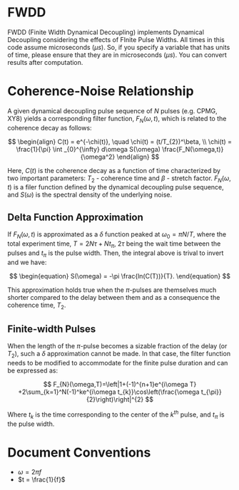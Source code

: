 # FWDD
FWDD (Finite Width Dynamical Decoupling) implements Dynamical Decoupling considering the effects of FInite Pulse Widths. All times in this code assume microseconds $(\mu s)$. So, if you specify a variable that has units of time, please ensure that they are in microseconds $(\mu s)$. You can convert results after computation.

# Coherence-Noise Relationship

A given dynamical decoupling pulse sequence of $N$ pulses (e.g. CPMG, XY8) yields a corresponding filter function, $F_N(\omega, t)$, which is related to the coherence decay as follows:

$$
\begin{align}
C(t) = e^{-\chi(t)}, \quad \chi(t) = (t/T_{2})^\beta, \\
\chi(t) = \frac{1}{\pi} \int _{0}^{\infty} d\omega S(\omega) \frac{F_N(\omega,t)}{\omega^2}
\end{align}
$$

Here, $C(t)$ is the coherence decay as a function of time characterized by two important parameters: $T_2$ - coherence time and $\beta$ - stretch factor. $F_N(\omega,t)$ is a filer function defined by the dynamical decoupling pulse sequence, and $S(\omega)$ is the spectral density of the underlying noise. 

## Delta Function Approximation

If $F_N(\omega,t)$ is approximated as a $\delta$ function peaked at $\omega_0 =\pi N/T$, where the total experiment time, $T=2N\tau+Nt_{\pi}$, $2\tau$ being the wait time between the pulses and $t_{\pi}$ is the pulse width. Then, the integral above is trival to invert and we have:

$$
\begin{equation}
    S(\omega) = -\pi \frac{ln(C(T))}{T}.
\end{equation}
$$

This approximation holds true when the $\pi$-pulses are themselves much shorter compared to the delay between them and as a consequence the coherence time, $T_2$.

## Finite-width Pulses

When the length of the $\pi$-pulse becomes a sizable fraction of the delay (or $T_2$), such a $\delta$ approximation cannot be made. In that case, the filter function needs to be modified to accommodate for the finite pulse duration and can be expressed as:

$$
F_{N}(\omega,T)=\left|1+(-1)^{n+1}e^{i\omega T} +2\sum_{k=1}^N(-1)^ke^{i\omega t_{k}}\cos\left(\frac{\omega t_{\pi}}{2}\right)\right|^{2}
$$

Where $t_k$ is the time corresponding to the center of the $k^{th}$ pulse, and $t_{\pi}$ is the pulse width.

# Document Conventions
* $\omega = 2 \pi f$
* $t = \frac{1}{f}$